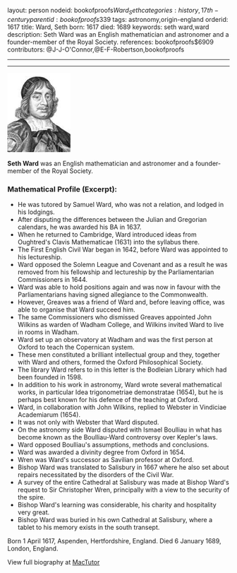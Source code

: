 layout: person
nodeid: bookofproofs$Ward_Seth
categories: history,17th-century
parentid: bookofproofs$339
tags: astronomy,origin-england
orderid: 1617
title: Ward, Seth
born: 1617
died: 1689
keywords: seth ward,ward
description: Seth Ward was an English mathematician and astronomer and a founder-member of the Royal Society.
references: bookofproofs$6909
contributors: @J-J-O'Connor,@E-F-Robertson,bookofproofs

---



---

![Ward_Seth.jpg](https://github.com/bookofproofs/bookofproofs.github.io/blob/main/_sources/_assets/images/portraits/Ward_Seth.jpg?raw=true)

**Seth Ward** was an English mathematician and astronomer and a founder-member of the Royal Society.

### Mathematical Profile (Excerpt):
* He was tutored by Samuel Ward, who was not a relation, and lodged in his lodgings.
* After disputing the differences between the Julian and Gregorian calendars, he was awarded his BA in 1637.
* When he returned to Cambridge, Ward introduced ideas from Oughtred's Clavis Mathematicae (1631) into the syllabus there.
* The First English Civil War began in 1642, before Ward was appointed to his lectureship.
* Ward opposed the Solemn League and Covenant and as a result he was removed from his fellowship and lectureship by the Parliamentarian Commissioners in 1644.
* Ward was able to hold positions again and was now in favour with the Parliamentarians having signed allegiance to the Commonwealth.
* However, Greaves was a friend of Ward and, before leaving office, was able to organise that Ward succeed him.
* The same Commissioners who dismissed Greaves appointed John Wilkins as warden of Wadham College, and Wilkins invited Ward to live in rooms in Wadham.
* Ward set up an observatory at Wadham and was the first person at Oxford to teach the Copernican system.
* These men constituted a brilliant intellectual group and they, together with Ward and others, formed the Oxford Philosophical Society.
* The library Ward refers to in this letter is the Bodleian Library which had been founded in 1598.
* In addition to his work in astronomy, Ward wrote several mathematical works, in particular Idea trigonometriae demonstratae (1654), but he is perhaps best known for his defence of the teaching at Oxford.
* Ward, in collaboration with John Wilkins, replied to Webster in Vindiciae Academiarum (1654).
* It was not only with Webster that Ward disputed.
* On the astronomy side Ward disputed with Ismael Boulliau in what has become known as the Boulliau-Ward controversy over Kepler's laws.
* Ward opposed Boulliau's assumptions, methods and conclusions.
* Ward was awarded a divinity degree from Oxford in 1654.
* Wren was Ward's successor as Savilian professor at Oxford.
* Bishop Ward was translated to Salisbury in 1667 where he also set about repairs necessitated by the disorders of the Civil War.
* A survey of the entire Cathedral at Salisbury was made at Bishop Ward's request to Sir Christopher Wren, principally with a view to the security of the spire.
* Bishop Ward's learning was considerable, his charity and hospitality very great.
* Bishop Ward was buried in his own Cathedral at Salisbury, where a tablet to his memory exists in the south transept.

Born 1 April 1617, Aspenden, Hertfordshire, England. Died 6 January 1689, London, England.

View full biography at [MacTutor](https://mathshistory.st-andrews.ac.uk/Biographies/Ward_Seth/)
